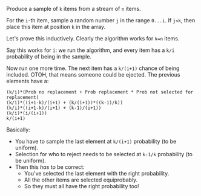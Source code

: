 Produce a sample of `k` items from a stream of `n` items.

For the `i`-th item, sample a random number `j` in the range
`0...i`. If `j<k`, then place this item at position `k` in the array.

Let's prove this inductively. Clearly the algorithm works for `k=n`
items.

Say this works for `i`: we run the algorithm, and every item has a
`k/i` probability of being in the sample.

Now run one more time. The next item has a `k/(i+1)` chance of being
included. OTOH, that means someone could be ejected. The previous
elements have a:

```
(k/i)*(Prob no replacement + Prob replacement * Prob not selected for replacement)
(k/i)*((i+1-k)/(i+1) + (k/(i+1))*((k-1)/k))
(k/i)*((i+1-k)/(i+1) + (k-1)/(i+1))
(k/i)*(i/(i+1))
k/(i+1)
```

Basically:

* You have to sample the last element at `k/(i+1)` probability (to be
  uniform).
* Selection for who to reject needs to be selected at `k-1/k`
  probability (to be uniform).
* Then this *has* to be correct:
    * You've selected the last element with the right probability.
    * All the other items are selected equiprobably.
    * So they must all have the right probability too!
